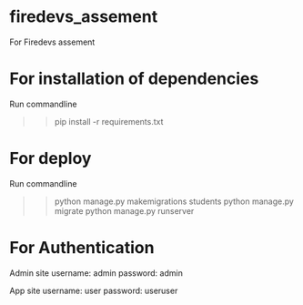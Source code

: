 # firedevs_assement
For Firedevs assement

# For installation of dependencies
Run commandline
>> pip install -r requirements.txt

# For deploy
Run commandline
>> python manage.py makemigrations students
>> python manage.py migrate
>> python manage.py runserver

# For Authentication
Admin site
username: admin
password: admin

App site
username: user
password: useruser
